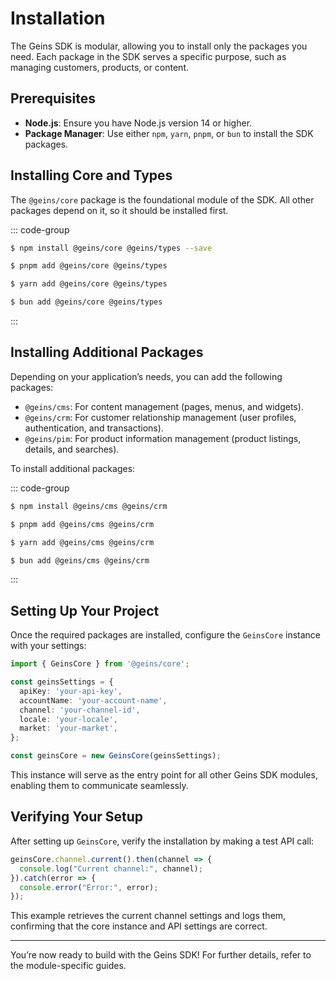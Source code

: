 
# Installation

The Geins SDK is modular, allowing you to install only the packages you need. Each package in the SDK serves a specific purpose, such as managing customers, products, or content.

## Prerequisites

- **Node.js**: Ensure you have Node.js version 14 or higher.
- **Package Manager**: Use either `npm`, `yarn`, `pnpm`, or `bun` to install the SDK packages.

## Installing Core and Types

The `@geins/core` package is the foundational module of the SDK. All other packages depend on it, so it should be installed first.

::: code-group

```sh [npm]
$ npm install @geins/core @geins/types --save
```

```sh [pnpm]
$ pnpm add @geins/core @geins/types
```

```sh [yarn]
$ yarn add @geins/core @geins/types
```

```sh [bun]
$ bun add @geins/core @geins/types
```

:::

## Installing Additional Packages

Depending on your application’s needs, you can add the following packages:

- `@geins/cms`: For content management (pages, menus, and widgets).
- `@geins/crm`: For customer relationship management (user profiles, authentication, and transactions).
- `@geins/pim`: For product information management (product listings, details, and searches).

To install additional packages:

::: code-group

```sh [npm]
$ npm install @geins/cms @geins/crm
```

```sh [pnpm]
$ pnpm add @geins/cms @geins/crm
```

```sh [yarn]
$ yarn add @geins/cms @geins/crm
```

```sh [bun]
$ bun add @geins/cms @geins/crm
```

:::

## Setting Up Your Project

Once the required packages are installed, configure the `GeinsCore` instance with your settings:

```typescript
import { GeinsCore } from '@geins/core';

const geinsSettings = {
  apiKey: 'your-api-key',
  accountName: 'your-account-name',
  channel: 'your-channel-id',
  locale: 'your-locale',
  market: 'your-market',
};

const geinsCore = new GeinsCore(geinsSettings);
```

This instance will serve as the entry point for all other Geins SDK modules, enabling them to communicate seamlessly.

## Verifying Your Setup

After setting up `GeinsCore`, verify the installation by making a test API call:

```typescript
geinsCore.channel.current().then(channel => {
  console.log("Current channel:", channel);
}).catch(error => {
  console.error("Error:", error);
});
```

This example retrieves the current channel settings and logs them, confirming that the core instance and API settings are correct.

---

You’re now ready to build with the Geins SDK! For further details, refer to the module-specific guides.
